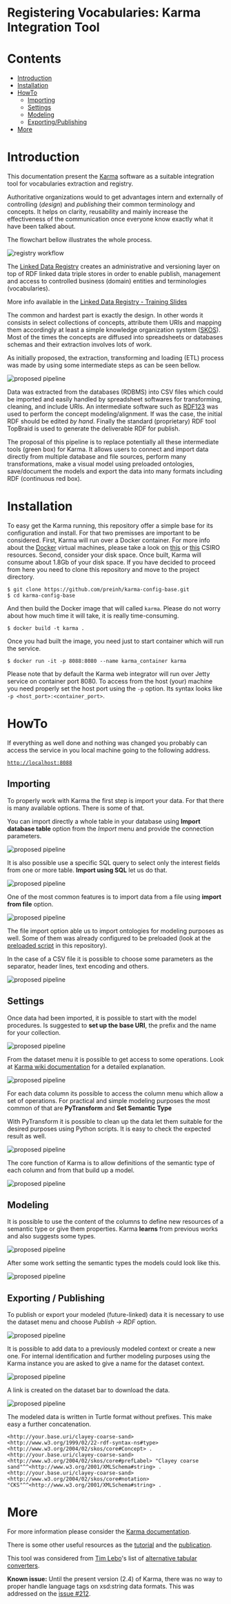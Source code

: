 Registering Vocabularies: Karma Integration Tool
================================================================================

# Contents

  - [Introduction](#Introduction)
  - [Installation](#Installation)
  - [HowTo](#HowTo)
    - [Importing](#Importing)
    - [Settings](#Settings)
    - [Modeling](#Modeling)
    - [Exporting/Publishing](#Exporting)
  - [More](#More)


# Introduction <a id=Introduction />
This documentation present the [Karma](https://github.com/usc-isi-i2/Web-Karma) software as a suitable integration tool for vocabularies extraction and registry.

Authoritative organizations would to get advantages intern and externally of controlling (_design_) and _publishing_ their common terminology and concepts. It helps on clarity, reusability and mainly increase the effectiveness of the communication once everyone know exactly what it have been talked about.

The flowchart bellow illustrates the whole process.

![registry workflow](docs/_registry_workflow.png)

The [Linked Data Registry](https://github.com/UKGovLD/registry-core/wiki) creates an administrative and versioning layer on top of RDF linked data triple stores in order to enable publish, management and access to controlled business (domain) entities and terminologies (vocabularies).

More info available in the [Linked Data Registry - Training Slides](http://www.slideshare.net/der42/registry-technical-training)

The common and hardest part is exactly the design. In other words it consists in select collections of concepts, attribute them URIs and mapping them accordingly at least a simple knowledge organization system ([SKOS](https://www.w3.org/2004/02/skos/)). Most of the times the concepts are diffused into spreadsheets or databases schemas and their extraction involves lots of work.

As initially proposed, the extraction, transforming and loading (ETL) process was made by using some intermediate steps as can be seen bellow.

![proposed pipeline](docs/_previous_workflow.png)

Data was extracted from the databases (RDBMS) into CSV files which could be imported and easily handled by spreadsheet softwares for transforming, cleaning, and include URIs. An intermediate software such as [RDF123](http://ebiquity.umbc.edu/project/html/id/82/RDF123) was used to perform the concept modeling/alignment. If was the case, the initial RDF should be edited _by hand_. Finally the standard (proprietary) RDF tool TopBraid is used to generate the deliverable RDF for publish.

The proposal of this pipeline is to replace potentially all these intermediate tools (green box) for Karma. It allows users to connect and import data directly from multiple database and file sources, perform many transformations, make a visual model using preloaded ontologies, save/document the models and export the data into many formats including RDF (continuous red box).


# Installation <a id=Installation />

To easy get the Karma running, this repository offer a simple base for its configuration and install. For that two premisses are important to be considered. First, Karma will run over a Docker container. For more info about the [Docker](https://www.docker.com) virtual machines, please take a look on [this](https://confluence.csiro.au/display/EI/Learn+about+Docker) or [this](https://confluence.csiro.au/display/atsda/Docker+Notes) CSIRO resources. Second, consider your disk space. Once built, Karma will consume about 1.8Gb of your disk space. If you have decided to proceed from here you need to clone this repository and move to the project directory.

```
$ git clone https://github.com/preinh/karma-config-base.git
$ cd karma-config-base
```

And then build the Docker image that will called `karma`. Please do not worry about how much time it will take, it is really time-consuming.

```
$ docker build -t karma .
```

Once you had built the image, you need just to start container which will run the service.

```
$ docker run -it -p 8088:8080 --name karma_container karma
```

Please note that by default the Karma web integrator will run over Jetty service on container port 8080. To access from the host (your) machine you need properly set the host port using the `-p` option. Its syntax looks like `-p <host_port>:<container_port>`.

# HowTo <a id=HowTo />

If everything as well done and nothing was changed you probably can access the service in you local machine going to the following address.

[```http://localhost:8088```](http://localhost:8088)


## Importing <a id=Importing />

To properly work with Karma the first step is import your data. For that there is many available options. There is some of that.  

You can import directly a whole table in your database using **Import database table** option from the _Import_ menu and provide the connection parameters.

![proposed pipeline](docs/database_import_table.png)

It is also possible use a specific SQL query to select only the interest fields from one or more table. **Import using SQL** let us do that.

![proposed pipeline](docs/database_import_sql.png)

One of the most common features is to import data from a file using **import from file** option.

![proposed pipeline](docs/file_import.png)

The file import option able us to import ontologies for modeling purposes as well. Some of them was already configured to be preloaded (look at the [preloaded script](https://github.com/preinh/karma-config-base/blob/master/preloaded_ontologies_download.sh) in this repository).

In the case of a CSV file it is possible to choose some parameters as the separator, header lines, text encoding and others.

![proposed pipeline](docs/file_import_csv.png)



## Settings <a id=Settings />

Once data had been imported, it is possible to start with the model procedures. Is suggested to **set up the base URI**, the prefix and the name for your collection.

![proposed pipeline](docs/settings_baseURI.png)

From the dataset menu it is possible to get access to some operations. Look at [Karma wiki documentation](https://github.com/usc-isi-i2/Web-Karma/wiki) for a detailed explanation.

![proposed pipeline](docs/data_operations.png)

For each data column its possible to access the column menu which allow a set of operations. For practical and simple modeling purposes the most common of that are **PyTransform** and **Set Semantic Type**

With PyTransform it is possible to clean up the data let them suitable for the desired purposes using Python scripts. It is easy to check the expected result as well.

![proposed pipeline](docs/semantic_type.png)

The core function of Karma is to allow definitions of the semantic type of each column and from that build up a model.

![proposed pipeline](docs/transform_python.png)


## Modeling <a id=Modeling />

It is possible to use the content of the columns to define new resources of a semantic type or give them properties. Karma **learns** from previous works and also suggests some types.

![proposed pipeline](docs/setting_semantic_type.png)

After some work setting the semantic types the models could look like this.

![proposed pipeline](docs/modelling.png)


## Exporting / Publishing <a id=Exporting />

To publish or export your modeled (future-linked) data it is necessary to use the dataset menu and choose _Publish -> RDF_ option.

![proposed pipeline](docs/publishing.png)

It is possible to add data to a previously modeled context or create a new one. For internal identification and further modeling purposes using the Karma instance you are asked to give a name for the dataset context.

![proposed pipeline](docs/publishing_context.png)

A link is created on the dataset bar to download the data.

![proposed pipeline](docs/publishing_download.png)

The modeled data is written in Turtle format without prefixes. This make easy a further concatenation.

```turtle
<http://your.base.uri/clayey-coarse-sand> <http://www.w3.org/1999/02/22-rdf-syntax-ns#type> <http://www.w3.org/2004/02/skos/core#Concept> .
<http://your.base.uri/clayey-coarse-sand> <http://www.w3.org/2004/02/skos/core#prefLabel> "Clayey coarse sand"^^<http://www.w3.org/2001/XMLSchema#string> .
<http://your.base.uri/clayey-coarse-sand> <http://www.w3.org/2004/02/skos/core#notation> "CKS"^^<http://www.w3.org/2001/XMLSchema#string> .
```

# More <a id=More />

For more information please consider the [Karma documentation](https://github.com/usc-isi-i2/Web-Karma/wiki).

There is some other useful resources as the [tutorial](https://github.com/szeke/karma-tcdl-tutorial) and the  [publication](http://www.isi.edu/%7Eszekely/contents/papers/2013/eswc-2013-saam.pdf).

This tool was considered from [Tim Lebo](https://tw.rpi.edu//web/person/TimLebo)'s list of [alternative tabular converters](https://github.com/timrdf/csv2rdf4lod-automation/wiki/Alternative-Tabular-to-RDF-converters).

**Known issue:** Until the present version (2.4) of Karma, there was no way to proper handle language tags on xsd:string data formats. This was addressed on the [issue #212](https://github.com/usc-isi-i2/Web-Karma/issues/212).
